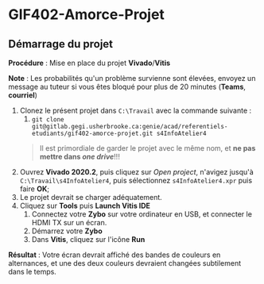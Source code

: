 # GIF402-Amorce-Projet

## Démarrage du projet

**Procédure** : Mise en place du projet **Vivado**/**Vitis**

**Note** : Les probabilités qu'un problème survienne sont élevées, envoyez un message au tuteur si vous êtes bloqué pour plus de 20 minutes (**Teams**, **courriel**)

1. Clonez le présent projet dans `C:\Travail` avec la commande suivante :
   1. `git clone git@gitlab.gegi.usherbrooke.ca:genie/acad/referentiels-etudiants/gif402-amorce-projet.git s4InfoAtelier4`
   > Il est primordiale de garder le projet avec le même nom, et **ne pas mettre dans *one drive***!!!
1. Ouvrez **Vivado 2020.2**, puis cliquez sur *Open project*, n'avigez jusqu'à `C:\Travail\s4InfoAtelier4`, puis sélectionnez `s4InfoAtelier4.xpr` puis faire **OK**;
1. Le projet devrait se charger adéquatement. 
1. Cliquez sur **Tools** puis **Launch Vitis IDE**
   1. Connectez votre **Zybo** sur votre ordinateur en USB, et connecter le HDMI TX sur un écran.
   1. Démarrez votre **Zybo**
   1. Dans **Vitis**, cliquez sur l'icône **Run**

**Résultat** : Votre écran devrait affiché des bandes de couleurs en alternances, et une des deux couleurs devraient changées subtilement dans le temps.